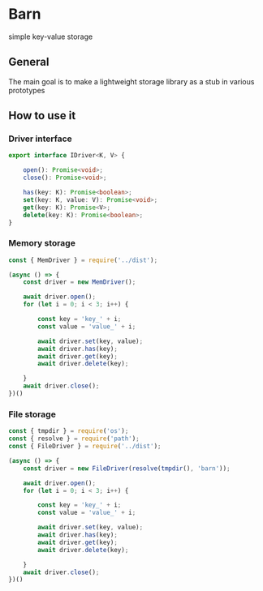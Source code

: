 Barn
============================
simple key-value storage

## General

The main goal is to make a lightweight storage library as a stub in various prototypes


## How to use it

### Driver interface


```typescript
export interface IDriver<K, V> {

    open(): Promise<void>;
    close(): Promise<void>;

    has(key: K): Promise<boolean>;
    set(key: K, value: V): Promise<void>;
    get(key: K): Promise<V>;
    delete(key: K): Promise<boolean>;
}
```

### Memory storage

```javascript
const { MemDriver } = require('../dist');

(async () => {
    const driver = new MemDriver();

    await driver.open();
    for (let i = 0; i < 3; i++) {

        const key = 'key_' + i;
        const value = 'value_' + i;

        await driver.set(key, value);
        await driver.has(key);
        await driver.get(key);
        await driver.delete(key);

    }
    await driver.close();
})()
```

### File storage

```javascript
const { tmpdir } = require('os');
const { resolve } = require('path');
const { FileDriver } = require('../dist');

(async () => {
    const driver = new FileDriver(resolve(tmpdir(), 'barn'));

    await driver.open();
    for (let i = 0; i < 3; i++) {

        const key = 'key_' + i;
        const value = 'value_' + i;

        await driver.set(key, value);
        await driver.has(key);
        await driver.get(key);
        await driver.delete(key);

    }
    await driver.close();
})()
```

